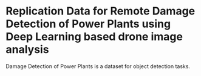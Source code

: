 # Replication Data for Remote Damage Detection of Power Plants using Deep Learning based drone image analysis

Damage Detection of Power Plants is a dataset for object detection tasks.